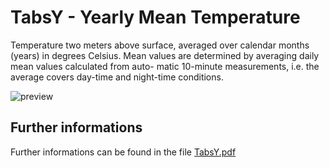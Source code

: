 # TabsY - Yearly Mean Temperature

Temperature two meters above surface, averaged over calendar months (years) in degrees 
Celsius. Mean values are determined by averaging daily mean values calculated from auto-
matic 10-minute measurements, i.e. the average covers day-time and night-time conditions. 

![preview](${base_url}/meteosuisse/Temperature/TabsY/TabsY.png)

## Further informations
Further informations can be found in the file [TabsY.pdf](${base_url}/meteosuisse/Temperature/TabsY/TabsY.pdf)
